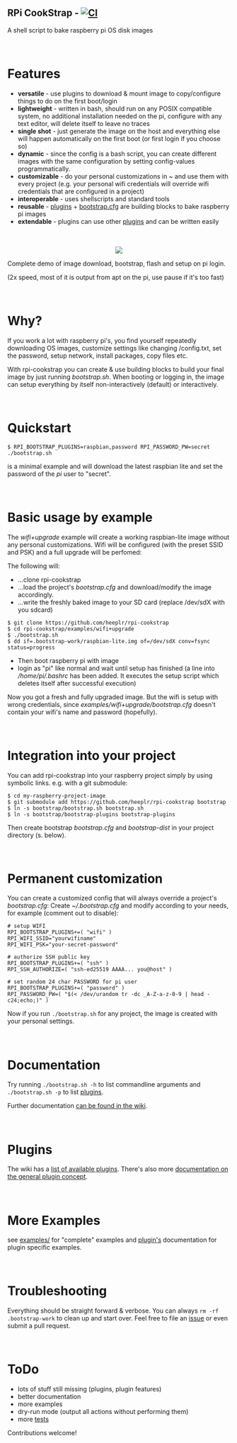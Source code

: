 ## RPi CookStrap - [![CI](https://github.com/heeplr/rpi-cookstrap/actions/workflows/main.yml/badge.svg)](https://github.com/heeplr/rpi-cookstrap/actions/workflows/blank.yml)

A shell script to bake raspberry pi OS disk images


<div style="font-size:larger;">&#160;</div>


# Features

* **versatile** - use plugins to download & mount image to copy/configure things to do on the first boot/login
* **lightweight** - written in bash, should run on any POSIX compatible system, no additional installation needed on the pi, configure with any text editor, will delete itself to leave no traces
* **single shot** - just generate the image on the host and everything else will happen automatically on the first boot (or first login if you choose so)
* **dynamic** - since the config is a bash script, you can create different images with the same configuration by setting config-values programmatically.
* **customizable** - do your personal customizations in ~ and use them with every project (e.g. your personal wifi credentials will override wifi credentials that are configured in a project)
* **interoperable** - uses shellscripts and standard tools
* **reusable** - [plugins](../../wiki/Doc-Plugins) + [bootstrap.cfg](../../wiki/Doc-Config) are building blocks to bake raspberry pi images
* **extendable** - plugins can use other [plugins](../../wiki/Doc-Plugins) and can be written easily


<div style="font-size:larger;">&#160;</div>


<p align="center">
  <a href="https://asciinema.org/a/LMhf6fXg7pGo9J3B51Mgn2GE4?speed=2" target="_blank">
    <img src="https://asciinema.org/a/LMhf6fXg7pGo9J3B51Mgn2GE4.svg" />
  </a>
</p>
Complete demo of image download, bootstrap, flash and setup on pi login. 

(2x speed, most of it is output from apt on the pi, use pause if it's too fast)


<div style="font-size:larger;">&#160;</div>


# Why?
If you work a lot with raspberry pi's, you find yourself repeatedly
downloading OS images, customize settings like changing /config.txt,
set the password, setup network, install packages, copy files etc.

With rpi-cookstrap you can create & use building blocks to build your
final image by just running *bootstrap.sh*. When booting or
logging in, the image can setup everything by itself non-interactively
(default) or interactively.


<div style="font-size:larger;">&#160;</div>


# Quickstart

```
$ RPI_BOOTSTRAP_PLUGINS=raspbian,password RPI_PASSWORD_PW=secret ./bootstrap.sh
```

is a minimal example and will download the latest raspbian lite and set the password of the *pi* user to "secret".


<div style="font-size:larger;">&#160;</div>


# Basic usage by example

The *wifi+upgrade* example will create a working raspbian-lite image without any personal customizations.
Wifi will be configured (with the preset SSID and PSK) and a full upgrade will be perfomed:

The following will:
* ...clone rpi-cookstrap
* ...load the project's *bootstrap.cfg* and download/modify the image accordingly.
* ...write the freshly baked image to your SD card (replace /dev/sdX with you sdcard)

```
$ git clone https://github.com/heeplr/rpi-cookstrap
$ cd rpi-cookstrap/examples/wifi+upgrade
$ ./bootstrap.sh
$ dd if=.bootstrap-work/raspbian-lite.img of=/dev/sdX conv=fsync status=progress
```
* Then boot raspberry pi with image
* login as "pi" like normal and wait until setup has finished
   (a line into */home/pi/.bashrc* has been added. It executes the
   setup script which deletes itself after successful execution)

Now you got a fresh and fully upgraded image. But the wifi is setup with wrong
credentials, since *examples/wifi+upgrade/bootstrap.cfg* doesn't
contain your wifi's name and password (hopefully).


<div style="font-size:larger;">&#160;</div>


# Integration into your project
You can add rpi-cookstrap into your raspberry project simply by using symbolic links.
e.g. with a git submodule:
```
$ cd my-raspberry-project-image
$ git submodule add https://github.com/heeplr/rpi-cookstrap bootstrap
$ ln -s bootstrap/bootstrap.sh bootstrap.sh
$ ln -s bootstrap/bootstrap-plugins bootstrap-plugins
```
Then create bootstrap *bootstrap.cfg* and *bootstrap-dist* in your project directory (s. below).


<div style="font-size:larger;">&#160;</div>


# Permanent customization
You can create a customized config that will always override a project's *bootstrap.cfg*:
Create *~/.bootstrap.cfg* and modify according to your needs, for example (comment out to disable):
```
# setup WIFI
RPI_BOOTSTRAP_PLUGINS+=( "wifi" )
RPI_WIFI_SSID="yourwifiname"
RPI_WIFI_PSK="your-secret-password"

# authorize SSH public key
RPI_BOOTSTRAP_PLUGINS+=( "ssh" )
RPI_SSH_AUTHORIZE=( "ssh-ed25519 AAAA... you@host" )

# set random 24 char PASSWORD for pi user
RPI_BOOTSTRAP_PLUGINS+=( "password" )
RPI_PASSWORD_PW=( "$(< /dev/urandom tr -dc _A-Z-a-z-0-9 | head -c24;echo;)" )
```

Now if you run ```./bootstrap.sh``` for any project, the image is created with
your personal settings.


<div style="font-size:larger;">&#160;</div>


# Documentation

Try running ```./bootstrap.sh -h``` to list commandline arguments and
```./bootstrap.sh -p``` to list [plugins](../../wiki/plugins).

Further documentation [can be found in the wiki](../../wiki/).


<div style="font-size:larger;">&#160;</div>


# Plugins
The wiki has a [list of available plugins](../../wiki/plugins).
There's also more [documentation on the general plugin concept](../../wiki/Doc-Plugins).


<div style="font-size:larger;">&#160;</div>


# More Examples
see [examples/](examples/) for "complete" examples and [plugin's](../../wiki/plugins) documentation for plugin specific examples.


<div style="font-size:larger;">&#160;</div>


# Troubleshooting

Everything should be straight forward & verbose. You can always ```rm -rf .bootstrap-work``` to clean up and start over.
Feel free to file an [issue](https://github.com/heeplr/rpi-cookstrap/issues/new) or even submit a pull request.


<div style="font-size:larger;">&#160;</div>


# ToDo
* lots of stuff still missing (plugins, plugin features)
* better documentation
* more examples
* dry-run mode (output all actions without performing them)
* more [tests](test/)

Contributions welcome!

